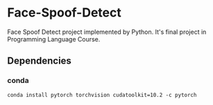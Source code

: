 # Face-Spoof-Detect
Face Spoof Detect project implemented by Python. It's final project in Programming Language Course.
## Dependencies
### conda
    conda install pytorch torchvision cudatoolkit=10.2 -c pytorch
